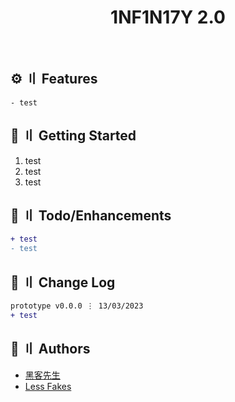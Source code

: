 <p align="center">

  <h1 align="center">1NF1N17Y 2.0</h1>
</p>
<br>

## <a></a>:gear: 〢 Features ##

```shell
- test
```

## <a></a>:file_folder: 〢 Getting Started ##

1. test
2. test
3. test


## <a></a>:pushpin: 〢 Todo/Enhancements ##

```diff
+ test
- test
```


## <a></a>:thought_balloon: 〢 Change Log ##

```diff
prototype v0.0.0 ⋮ 13/03/2023
+ test
```

## <a></a>👤 〢 Authors ##

- [黑客先生](https://discord.com/users/1069291785685307392)
- [Less Fakes](https://discord.com/users/757746872650825850)
